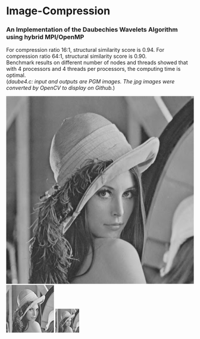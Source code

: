 # Image-Compression
### An Implementation of the Daubechies Wavelets Algorithm using hybrid MPI/OpenMP
For compression ratio 16:1, structural similarity score is 0.94. For compression ratio 64:1, structural similarity score is 0.90.<br />
Benchmark results on different number of nodes and threads showed that with 4 processors and 4 threads per processors, the computing time is optimal. <br />
(*daube4.c: input and outputs are PGM images. The jpg images were converted by OpenCV to display on Github.*)

![Image](lenna1.jpg)
![Image](lenna16.jpg)
![Image](lenna64.jpg)
